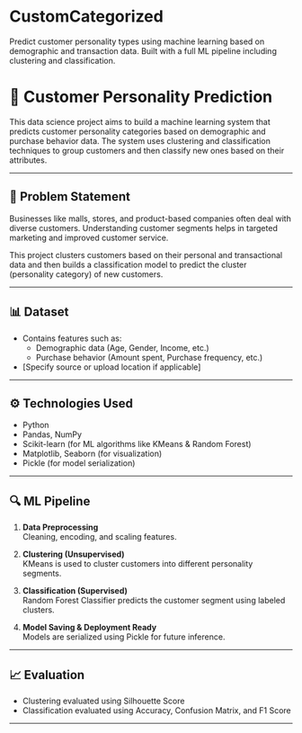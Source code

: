 # CustomCategorized
Predict customer personality types using machine learning based on demographic and transaction data. Built with a full ML pipeline including clustering and classification.
# 🧠 Customer Personality Prediction

This data science project aims to build a machine learning system that predicts customer personality categories based on demographic and purchase behavior data. The system uses clustering and classification techniques to group customers and then classify new ones based on their attributes.

---

## 📌 Problem Statement

Businesses like malls, stores, and product-based companies often deal with diverse customers. Understanding customer segments helps in targeted marketing and improved customer service.

This project clusters customers based on their personal and transactional data and then builds a classification model to predict the cluster (personality category) of new customers.

---

## 📊 Dataset

- Contains features such as:
  - Demographic data (Age, Gender, Income, etc.)
  - Purchase behavior (Amount spent, Purchase frequency, etc.)
- [Specify source or upload location if applicable]

---

## ⚙️ Technologies Used

- Python
- Pandas, NumPy
- Scikit-learn (for ML algorithms like KMeans & Random Forest)
- Matplotlib, Seaborn (for visualization)
- Pickle (for model serialization)

---

## 🔍 ML Pipeline

1. **Data Preprocessing**  
   Cleaning, encoding, and scaling features.

2. **Clustering (Unsupervised)**  
   KMeans is used to cluster customers into different personality segments.

3. **Classification (Supervised)**  
   Random Forest Classifier predicts the customer segment using labeled clusters.

4. **Model Saving & Deployment Ready**  
   Models are serialized using Pickle for future inference.

---

## 📈 Evaluation

- Clustering evaluated using Silhouette Score
- Classification evaluated using Accuracy, Confusion Matrix, and F1 Score

---
